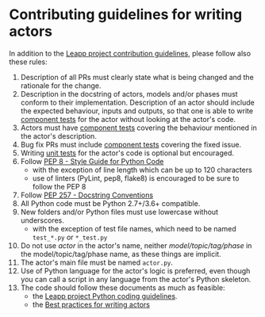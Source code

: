 # Contributing guidelines for writing actors

In addition to the [Leapp project contribution guidelines](https://github.com/oamg/leapp-guidelines/blob/master/contributing-guidelines.rst), please follow also these rules:

1. Description of all PRs must clearly state what is being changed and the rationale for the change.
1. Description in the docstring of actors, models and/or phases must conform to their implementation. Description of an actor should include the expected behaviour, inputs and outputs, so that one is able to write [component tests](https://github.com/oamg/leapp-repository/blob/master/docs/tests.md#component-tests) for the actor without looking at the actor's code.
1. Actors must have [component tests](https://github.com/oamg/leapp-repository/blob/master/docs/tests.md#component-tests) covering the behaviour mentioned in the actor's description.
1. Bug fix PRs must include [component tests](https://github.com/oamg/leapp-repository/blob/master/docs/tests.md#component-tests) covering the fixed issue.
1. Writing [unit tests](https://github.com/oamg/leapp-repository/blob/master/docs/tests.md#unit-tests) for the actor's code is optional but encouraged.
1. Follow [PEP 8 - Style Guide for Python Code](https://www.python.org/dev/peps/pep-0008/)
   - with the exception of line length which can be up to 120 characters
   - use of linters (PyLint, pep8, flake8) is encouraged to be sure to follow the PEP 8
1. Follow [PEP 257 - Docstring Conventions](https://www.python.org/dev/peps/pep-0257)
1. All Python code must be Python 2.7+/3.6+ compatible.
1. New folders and/or Python files must use lowercase without underscores.
   - with the exception of test file names, which need to be named `test_*.py` or `*_test.py`
1. Do not use _actor_ in the actor's name, neither _model/topic/tag/phase_ in the model/topic/tag/phase name, as these things are implicit.
1. The actor's main file must be named `actor.py`.
1. Use of Python language for the actor's logic is preferred, even though you can call a script in any language from the actor's Python skeleton.
1. The code should follow these documents as much as feasible:
   - the [Leapp project Python coding guidelines](https://github.com/oamg/leapp-guidelines/blob/master/python-coding-guidelines.md).
   - the [Best practices for writing actors](https://github.com/oamg/leapp-repository/blob/master/docs/best-practices.md)
